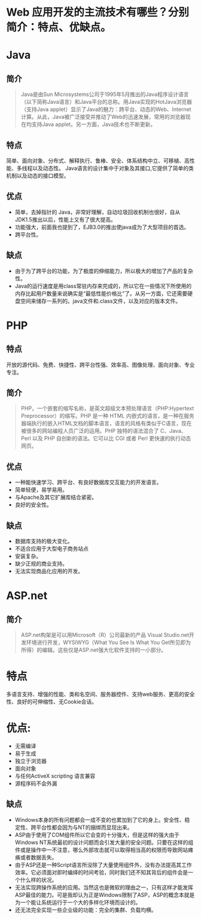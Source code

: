 # Web 应用开发的主流技术有哪些？分别简介：特点、优缺点。

# Java

## 简介

> Java是由Sun Microsystems公司于1995年5月推出的Java程序设计语言（以下简称Java语言）和Java平台的总称。用Java实现的HotJava浏览器（支持Java applet）显示了Java的魅力：跨平台、动态的Web、Internet计算。从此，Java被广泛接受并推动了Web的迅速发展，常用的浏览器现在均支持Java applet。另一方面，Java技术也不断更新。

## 特点

简单、面向对象、分布式、解释执行、鲁棒、安全、体系结构中立、可移植、高性能、多线程以及动态性。 Java语言的设计集中于对象及其接口,它提供了简单的类机制以及动态的接口模型。

## 优点

* 简单，去掉指针的 Java，非常好理解，自动垃圾回收机制也很好，自从JDK1.5推出以后，性能上又有了很大提高。
* 功能强大，前面我也提到了，EJB3.0的推出使java成为了大型项目的首选。
* 跨平台性。

## 缺点

* 由于为了跨平台的功能，为了极度的伸缩能力，所以极大的增加了产品的复杂性。
* Java的运行速度是用class常驻内存来完成的，所以它在一些情况下所使用的内存比起用户数量来说确实是“最低性能价格比”了。从另一方面，它还需要硬盘空间来储存一系列的。java文件和.class文件，以及对应的版本文件。

# PHP

## 特点

开放的源代码、免费、快捷性、跨平台性强、效率高、图像处理、面向对象、专业专注。

## 简介

> PHP，一个嵌套的缩写名称，是英文超级文本预处理语言（PHP:Hypertext Preprocessor）的缩写。PHP 是一种 HTML 内嵌式的语言，是一种在服务器端执行的嵌入HTML文档的脚本语言，语言的风格有类似于C语言，现在被很多的网站编程人员广泛的运用。PHP 独特的语法混合了 C、Java、Perl 以及 PHP 自创新的语法。它可以比 CGI 或者 Perl 更快速的执行动态网页。

## 优点

* 一种能快速学习、跨平台、有良好数据库交互能力的开发语言。
* 简单轻便，易学易用。
* 与Apache及其它扩展库结合紧密。
* 良好的安全性。

## 缺点

* 数据库支持的极大变化。
* 不适合应用于大型电子商务站点
* 安装复杂。
* 缺少正规的商业支持。
* 无法实现商品化应用的开发。

# ASP.net

## 简介

> ASP.net构架是可以用Microsoft（R）公司最新的产品 Visual Studio.net开发环境进行开发，WYSIWYG（What You See Is What You Get所见即为所得）的编辑。这些仅是ASP.net强大化软件支持的一小部分。

# 特点

多语言支持、增强的性能、类和名空间、服务器控件、支持web服务、更高的安全性、良好的可伸缩性、无Cookie会话。

# 优点:

* 无需编译
* 易于生成
* 独立于浏览器
* 面向对象
* 与任何ActiveX scripting 语言兼容
* 源程序码不会外漏

## 缺点

* Windows本身的所有问题都会一成不变的也累加到了它的身上。安全性、稳定性、跨平台性都会因为与NT的捆绑而显现出来。
* ASP由于使用了COM组件所以它会变的十分强大，但是这样的强大由于Windows NT系统最初的设计问题而会引发大量的安全问题。只要在这样的组件或是操作中一不注意，哪么外部攻击就可以取得相当高的权限而导致网站瘫痪或者数据丢失。
* 由于ASP还是一种Script语言所没除了大量使用组件外，没有办法提高其工作效率。它必须面对即时编绎的时间考验，同时我们还不知其背后的组件会是一个什么样的状况。
* 无法实现跨操作系统的应用。当然这也是微软的理由之一，只有这样才能发挥ASP最佳的能力。可是我却认为正是Windows限制了ASP，ASP的概念本就是为一个能让系统运行于一个大的多样化环境而设计的。
* 还无法完全实现一些企业级的功能：完全的集群、负载均横。



